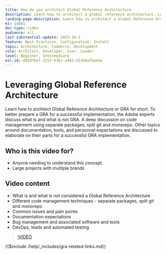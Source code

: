 ```yaml
---
title: How do you architect Global Reference Architecture
description: Learn how to architect a global reference architecture. Learn techniques and ideas to ensure your Global Reference Architecture project starts off on the right track
landing-page-description: Learn how to architect a Global Reference Architecture with Adobe Commerce
kt: 14041
doc-type: video
audience: all
last-substantial-update: 2023-10-3
feature: Best Practices, Configuration, Install
topic: Architecture, Commerce, Development
role: Architect, Developer, User, Leader
level: Beginner, Intermediate
exl-id: d83d7bef-3253-43bc-a442-d13b0afbae4e
---
```

# Leveraging Global Reference Architecture

Learn how to architect Global Reference Architecture or GRA for short. To better prepare a GRA for a successful implementation, the Adobe experts discuss what is and what is not GRA. A deep discussion on code management using separate packages, split git and monorepo. Other topics around documentation, tools, and personnel expectations are discussed to elaborate on their parts for a successful GRA implementation.

## Who is this video for?

* Anyone needing to understand this concept.
* Large projects with multiple brands

## Video content

* What is and what is not considered a Global Reference Architecture
* Different code management techniques - separate packages, split git and monorepo
* Common issues and pain points
* Documentation expectations
* Bug management and associated software and tools
* DevOps, leads and automated testing

>[!VIDEO](https://video.tv.adobe.com/v/3424644?learn=on)

{{$include /help/_includes/gra-related-links.md}}

